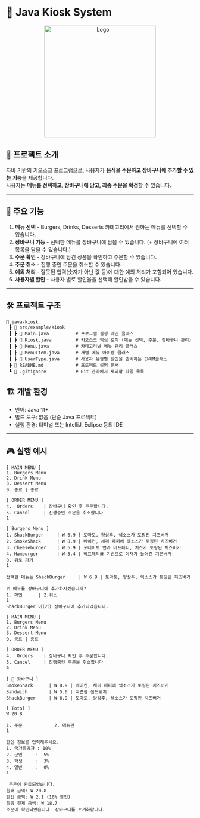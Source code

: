 # 🍔 Java Kiosk System
<p align="center">
  <img src="https://www.urbanbrush.net/web/wp-content/uploads/edd/2022/10/urbanbrush-20221019132138346764.jpg" alt="Logo" width="300" height="300">
</p>

## 📌 프로젝트 소개

자바 기반의 키오스크 프로그램으로, 사용자가 **음식을 주문하고 장바구니에 추가할 수 있는 기능**을 제공합니다.  
사용자는 **메뉴를 선택하고, 장바구니에 담고, 최종 주문을 확정**할 수 있습니다.

---

## 🚀 주요 기능
1. **메뉴 선택** - Burgers, Drinks, Desserts 카테고리에서 원하는 메뉴를 선택할 수 있습니다.  
2. **장바구니 기능** - 선택한 메뉴를 장바구니에 담을 수 있습니다. (+ 장바구니에 여러 목록을 담을 수 있습니다.)
3. **주문 확인** - 장바구니에 담긴 상품을 확인하고 주문할 수 있습니다.  
4. **주문 취소** - 진행 중인 주문을 취소할 수 있습니다.  
5. **예외 처리** - 잘못된 입력(숫자가 아닌 값 등)에 대한 예외 처리가 포함되어 있습니다.
6. **사용자별 할인** - 사용자 별로 할인율을 선택해 할인받을 수 있습니다.

---

## 🛠 프로젝트 구조
```
📂 java-kiosk
 ┣ 📂 src/example/kiosk
 ┃ ┣ 📜 Main.java          # 프로그램 실행 메인 클래스
 ┃ ┣ 📜 Kiosk.java         # 키오스크 핵심 로직 (메뉴 선택, 주문, 장바구니 관리)
 ┃ ┣ 📜 Menu.java          # 카테고리별 메뉴 관리 클래스
 ┃ ┣ 📜 MenuItem.java      # 개별 메뉴 아이템 클래스
 ┃ ┣ 📜 UserType.java      # 사용자 유형별 할인율 관리하는 ENUM클래스
 ┣ 📜 README.md            # 프로젝트 설명 문서
 ┗ 📜 .gitignore           # Git 관리에서 제외할 파일 목록

```

## 🏗 개발 환경
- 언어: Java 11+
- 빌드 도구: 없음 (단순 Java 프로젝트)
- 실행 환경: 터미널 또는 IntelliJ, Eclipse 등의 IDE

---
  
## 🎮 실행 예시
```
[ MAIN MENU ]
1. Burgers Menu
2. Drink Menu
3. Dessert Menu
0. 종료 | 종료

[ ORDER MENU ]
4.  Orders    | 장바구니 확인 후 주문합니다. 
5. Cancel     | 진행중인 주문을 취소합니다
1

[ Burgers Menu ]
1. ShackBurger     | W 6.9 | 토마토, 양상추, 쉑소스가 토핑된 치즈버거
2. SmokeShack      | W 8.9 | 베이컨, 체리 페퍼에 쉑소스가 토핑된 치즈버거
3. Cheeseburger    | W 6.9 | 포테이토 번과 비프패티, 치즈가 토핑된 치즈버거
4. Hamburger       | W 5.4 | 비프패티를 기반으로 야채가 들어간 기본버거
0. 뒤로 가기
1

선택한 메뉴는 ShackBurger     | W 6.9 | 토마토, 양상추, 쉑소스가 토핑된 치즈버거

위 메뉴를 장바구니에 추가하시겠습니까? 
1. 확인      | 2.취소  
1
ShackBurger 이(가) 장바구니에 추가되었습니다.

[ MAIN MENU ]
1. Burgers Menu
2. Drink Menu
3. Dessert Menu
0. 종료 | 종료

[ ORDER MENU ]
4.  Orders    | 장바구니 확인 후 주문합니다. 
5. Cancel     | 진행중인 주문을 취소합니다
4

[ 🛒 장바구니 ]
SmokeShack      | W 8.9 | 베이컨, 체리 페퍼에 쉑소스가 토핑된 치즈버거
Sandwich        | W 5.0 | 따끈한 샌드위치
ShackBurger     | W 6.9 | 토마토, 양상추, 쉑소스가 토핑된 치즈버거

[ Total ]
W 20.8

1. 주문            2. 메뉴판
1

할인 정보를 입력해주세요.
1. 국가유공자 : 10% 
2. 군인     :  5%
3. 학생     :  3%
4. 일반     :  0%
1

 주문이 완료되었습니다.
원래 금액: W 20.8
할인 금액: W 2.1 (10% 할인)
최종 결제 금액: W 18.7
주문이 확인되었습니다. 장바구니를 초기화합니다.
```
